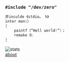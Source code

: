 ### `#include "/dev/zero"`  
```c
井inculde 《stdio。 h》
inter man(）
{
    paintf（“Hell world!”)；
    remake O:
}
```
![stats](https://github-readme-stats.vercel.app/api?username=steve02081504&show_icons=true&hide_border=true&icon_color=921aff&title_color=921aff)  
[about](https://steve02081504.github.io/about/)  
